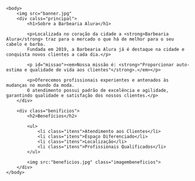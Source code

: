<!DOCTYPE html>
<html lang="pt-br">
    <head>
        <meta charset="UTF-8">
        <title>Barbearia Alura</title>
        <link rel="stylesheet" href="style.css">
    </head>

    <body>
        <img src="banner.jpg"
        <div calss="principal">
            <h1>Sobre a Barbearia Alura</h1>
    
            <p>Localizada no coração da cidade a <strong>Barbearia Alura</strong> traz para o mercado o que há de melhor para o seu cabelo e barba. 
            Fundada em 2019, a Barbearia Alura já é destaque na cidade e conquista novos clientes a cada dia.</p>
    
            <p id="missao"><em>Nossa missão é: <strong>"Proporcionar auto-estima e qualidade de vida aos clientes"</strong>.</em></p>
    
            <p>Oferecemos profissionais experientes e antenados às mudanças no mundo da moda. 
            O atendimento possui padrão de excelência e agilidade, garantindo qualidade e satisfação dos nossos clientes.</p>
        </div>

        <div class="benificios">
            <h2>Benefícios</h2> 
        
            <ul>
                <li class="itens">Atendimento aos Clientes</li>
                <li class="itens">Espaço Diferenciado</li>
                <li class="itens">Localização</li>
                <li class="itens">Profissionais Qualificados</li>
            </ul>

            <img src:"beneficios.jpg" class="imagembeneficios">
        </div>
    </body>
</html>

